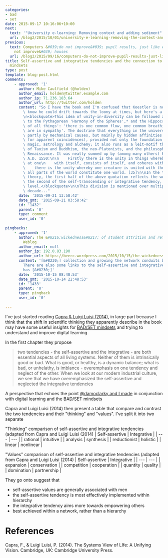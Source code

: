 ```yaml
---
categories:
- bad
- set
date: 2015-09-17 10:16:06+10:00
next:
  text: '"University e-learning: Removing context and adding sediment"'
  url: /blog2/2015/10/01/university-e-learning-removing-the-context-and-adding-the-sediment/
previous:
  text: Computers &#039;do not improve&#039; pupil results, just like wood &#039;does
    not improve&#039; houses
  url: /blog2/2015/09/16/computers-do-not-improve-pupil-results-just-like-wood-does-not-improve-houses/
title: Self-assertive and integrative tendencies and the connection to the BAD/SET
  mindsets
type: post
template: blog-post.html
comments:
    - approved: '1'
      author: Mike Caulfield (@holden)
      author_email: holden@twitter.example.com
      author_ip: 71.236.183.64
      author_url: http://twitter.com/holden
      content: "So I have the book and I'm confused that Koestler is not mentioned. I\
        \ know he could drift towards the loony at times, but here's a quote form 1968:\n\
        \n<blockquote>This idea of unity-in-diversity can be followed all the way back\
        \ to the Pythagorean 'Harmony of the Spheres',* and the Hippocratics' 'sympathy\
        \ of all things': 'there is one common flow, one common breathing, all things\
        \ are in sympathy'. The doctrine that everything in the universe hangs together,\
        \ partly by mechanical causes, but mainly by hidden affinities (which also account\
        \ for apparent coincidences), provided not only the foundation for sympathetic\
        \ magic, astrology and alchemy; it also runs as a leit-motif through the teachings\
        \ of Taoism and Buddhism, the neo-Platonists, and the philosophers of the early\
        \ Renaissance. It was neatly summed up by (among many others) Pico della Mirandola,\
        \ A.D. 1550:\n\n    Firstly there is the unity in things whereby each thing is\
        \ at one\n    with itself, consists of itself, and coheres with itself. Secondly,\n\
        \    there is the unity whereby one creature is united with the others\n    and\
        \ all parts of the world constitute one world. [35]\n\nIn the terms of the present\
        \ theory, the first half of the above quotation reflects the working of the self-assertive,\
        \ the second of the self-transcending or integrative tendency, on a universal\
        \ level.</blockquote>\n\nThis division is mentioned over multiple books for a\
        \ decade..."
      date: '2015-09-21 13:58:42'
      date_gmt: '2015-09-21 03:58:42'
      id: '1432'
      parent: '0'
      type: comment
      user_id: '0'
    
pingbacks:
    - approved: '1'
      author: The &#8216;wickedness&#8217; of student attrition and retention | Col&#039;s
        Weblog
      author_email: null
      author_ip: 192.0.83.190
      author_url: https://beerc.wordpress.com/2015/10/15/the-wickedness-of-student-attrition-and-retention/
      content: '[&#8230;] collection and growing the network conduits between agents.
        There are also some links to the self-assertive and integrative paper that David
        has [&#8230;]'
      date: '2015-10-15 08:48:53'
      date_gmt: '2015-10-14 22:48:53'
      id: '1433'
      parent: '0'
      type: pingback
      user_id: '0'
    
---
```

I've just started reading [Capra & Luigi Luisi (2014)](http://www.cambridge.org/us/academic/subjects/life-sciences/genomics-bioinformatics-and-systems-biology/systems-view-life-unifying-vision), in large part because I think that the shift in scientific thinking they apparently describe in the book may have some useful insights for [BAD/SET mindsets](/blog2/2014/09/21/breaking-bad-to-bridge-the-realityrhetoric-chasm/#badset) and trying to understand and improve digital learning.

In the first chapter they propose

> two tendencies - the self-assertive and the integrative - are both essential aspects of all living systems. Neither of them is intrinsically good or bad. What is good, or healthy, is a dynamic balance; what is bad, or unhelathy, is imblance - overemphasis on one tendency and neglect of the other. When we look at our modern industrial culture, we see that we have overemphasized the self-assertive and neglected the integrative tendencies

A perspective that echoes the point [@damoclarky and I made](/blog2/2014/09/21/breaking-bad-to-bridge-the-realityrhetoric-chasm/) in conjunction with digital learning and the BAD/SET mindsets

Capra and Luigi Luisi (2014) then present a table that compare and contrast the two tendencies and their "thinking" and "values". I've split it into two separate

"Thinking" comparison of self-assertive and integrative tendencies (adapted from Capra and Luigi Luisi (2014)
| Self-assertive | Integrative |
| --- | --- |
| rational | intuitive |
| analysis | synthesis |
| reductionist | holistic |
| linear | nonlinear |

"Values" comparison of self-assertive and integrative tendencies (adapted from Capra and Luigi Luisi (2014)
| Self-assertive | Integrative |
| --- | --- |
| expansion | conservation |
| competition | cooperation |
| quantity | quality |
| domination | partnership |

They go onto suggest that

- self-assertive values are generally associated with men
- the self-assertive tendency is most effectively implemented within hierarchy
- the integrative tendency aims more towards empowering others
- best achieved within a network, rather than a hierarchy

# References

Capra, F., & Luigi Luisi, P. (2014). The Systems View of LIfe: A Unifying Vision. Cambridge, UK: Cambridge University Press.